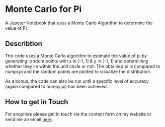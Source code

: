 # Monte Carlo for Pi

A Jupyter Notebook that uses a Monte Carlo Algorithm to determine the value of Pi.

## Describtion
The code uses a Monte Carlo algorithm to estimate the value pf pi by generating random points with x in [-1, 1] & y in [-1, 1] and determining whether they lie within the unit circle or not. The obtained pi is compared to numpi.pi and the random points are plotted to visualize the distribution.

As a bonus, the code can also be run until a specific level of accuracy (again compared to numpy.pi) has been achieved.

## How to get in Touch
For enquiries please get in touch via the contact form on my website or send me an email [here](https://www.astrofranzi.com/contact/).
